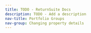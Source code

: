 ```yaml
---
title: TODO - ReturnSuite Docs
description: TODO - Add a description
nav-title: Portfolio Groups
nav-group: Changing property details
---
```

